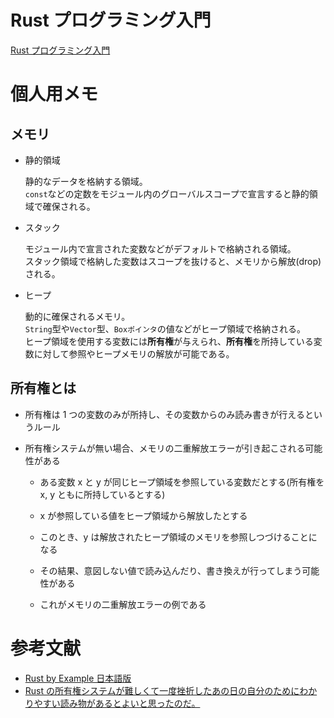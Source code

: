 # Rust プログラミング入門

[Rust プログラミング入門](https://www.udemy.com/course/rust-os-system/)

# 個人用メモ

## メモリ

- 静的領域

  静的なデータを格納する領域。  
  `const`などの定数をモジュール内のグローバルスコープで宣言すると静的領域で確保される。

- スタック

  モジュール内で宣言された変数などがデフォルトで格納される領域。  
  スタック領域で格納した変数はスコープを抜けると、メモリから解放(drop)される。

- ヒープ

  動的に確保されるメモリ。  
  `String`型や`Vector`型、`Boxポインタ`の値などがヒープ領域で格納される。  
  ヒープ領域を使用する変数には**所有権**が与えられ、**所有権**を所持している変数に対して参照やヒープメモリの解放が可能である。

## 所有権とは

- 所有権は 1 つの変数のみが所持し、その変数からのみ読み書きが行えるというルール

- 所有権システムが無い場合、メモリの二重解放エラーが引き起こされる可能性がある

  - ある変数 x と y が同じヒープ領域を参照している変数だとする(所有権を x, y ともに所持しているとする)

  - x が参照している値をヒープ領域から解放したとする

  - このとき、y は解放されたヒープ領域のメモリを参照しつづけることになる

  - その結果、意図しない値で読み込んだり、書き換えが行ってしまう可能性がある

  - これがメモリの二重解放エラーの例である

# 参考文献

- [Rust by Example 日本語版](https://doc.rust-jp.rs/rust-by-example-ja/index.html)
- [Rust の所有権システムが難しくて一度挫折したあの日の自分のためにわかりやすい読み物があるとよいと思ったのだ。](https://qiita.com/nirasan/items/9e169859c6807c2c175b)
